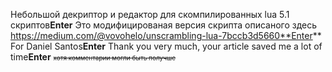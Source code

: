 Небольшой декриптор и редактор для скомпилированных lua 5.1 скриптов**Enter**
Это модифицированая версия скрипта описаного здесь https://medium.com/@vovohelo/unscrambling-lua-7bccb3d5660**Enter**
For Daniel Santos**Enter**
Thank you very much, your article saved me a lot of time**Enter**
<font size=1>~~хотя комментарии могли быть получше~~</font>
